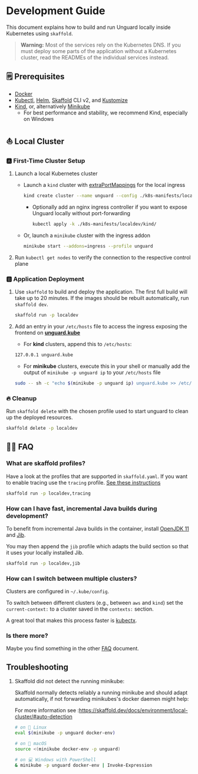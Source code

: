 # Development Guide

This document explains how to build and run Unguard locally inside Kubernetes using `skaffold`.

> **Warning:** Most of the services rely on the Kubernetes DNS. If you must deploy some parts of the application without a
> Kubernetes cluster, read the READMEs of the individual services instead.

## 🗒️ Prerequisites

* [Docker](https://www.docker.com/products/docker-desktop)
* [Kubectl](https://kubernetes.io/docs/tasks/tools/), [Helm](https://helm.sh/docs/intro/install/), [Skaffold](https://skaffold.dev/docs/install/)
  CLI v2, and [Kustomize](https://kubectl.docs.kubernetes.io/installation/kustomize/)
* [Kind](https://kind.sigs.k8s.io/), or, alternatively [Minikube](https://minikube.sigs.k8s.io)
    * For best performance and stability, we recommend Kind, especially on Windows

## ⛵ Local Cluster

### 🅰 First-Time Cluster Setup

1. Launch a local Kubernetes cluster

    * Launch a `kind` cluster with [extraPortMappings](https://kind.sigs.k8s.io/docs/user/configuration/#extra-port-mappings) for
      the local ingress

        ```sh
        kind create cluster --name unguard --config ./k8s-manifests/localdev/kind/cluster-config.yaml
        ```

        * Optionally add an nginx ingress controller if you want to expose Unguard locally without port-forwarding
            ```sh
            kubectl apply -k ./k8s-manifests/localdev/kind/
             ```

    * Or, launch a `minikube` cluster with the ingress addon

        ```sh
        minikube start --addons=ingress --profile unguard
        ```

2. Run `kubectl get nodes` to verify the connection to the respective control plane

### 🅱 Application Deployment

1. Use `skaffold` to build and deploy the application.
   The first full build will take up to 20 minutes.
   If the images should be rebuilt automatically, run `skaffold dev`.

    ```sh
    skaffold run -p localdev
    ```

2. Add an entry in your `/etc/hosts` file to access the ingress exposing the frontend on **[unguard.kube](http://unguard.kube/)**

    * For **kind** clusters, append this to `/etc/hosts`:

    ```sh
    127.0.0.1 unguard.kube
    ```

    * For **minikube** clusters, execute this in your shell or manually add the output of `minikube -p unguard ip` to
      your `/etc/hosts` file

    ```sh
    sudo -- sh -c "echo $(minikube -p unguard ip) unguard.kube >> /etc/hosts"
    ```

### 🔥 Cleanup

Run `skaffold delete` with the chosen profile used to start unguard to clean up the deployed resources.

```sh
skaffold delete -p localdev
```

## 🙋‍♀️ FAQ

### What are skaffold profiles?

Have a look at the profiles that are supported in `skaffold.yaml`.
If you want to enable tracing use the `tracing` profile. [See these instructions](TRACING.md)

```sh
skaffold run -p localdev,tracing
```

### How can I have fast, incremental Java builds during development?

To benefit from incremental Java builds in the container, install [OpenJDK 11](https://openjdk.java.net/projects/jdk/11/)
and [Jib](https://github.com/GoogleContainerTools/jib).

You may then append the `jib` profile which adapts the build section so that it uses your locally installed Jib.

```sh
skaffold run -p localdev,jib
```

### How can I switch between multiple clusters?

Clusters are configured in `~/.kube/config`.

To switch between different clusters (e.g., between `aws` and `kind`) set the `current-context:` to a cluster saved in
the `contexts:` section.

A great tool that makes this process faster is [kubectx](https://github.com/ahmetb/kubectx).

### Is there more?

Maybe you find something in the other [FAQ](FAQ.md) document.

## Troubleshooting

1. Skaffold did not detect the running minikube:

   Skaffold normally detects reliably a running minikube and should adapt automatically, if not forwarding minikubes's docker
   daemen might help:

   For more information see :https://skaffold.dev/docs/environment/local-cluster/#auto-detection

    ```sh
    # on 🐧 Linux
    eval $(minikube -p unguard docker-env)

    # on 🍎 macOS
    source <(minikube docker-env -p unguard)

    # on 💻 Windows with PowerShell
    & minikube -p unguard docker-env | Invoke-Expression
    ```
